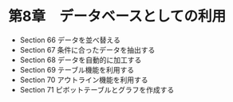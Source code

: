 # 第8章　データベースとしての利用

- Section 66 データを並べ替える
- Section 67 条件に合ったデータを抽出する
- Section 68 データを自動的に加工する
- Section 69 テーブル機能を利用する
- Section 70 アウトライン機能を利用する
- Section 71 ピボットテーブルとグラフを作成する
